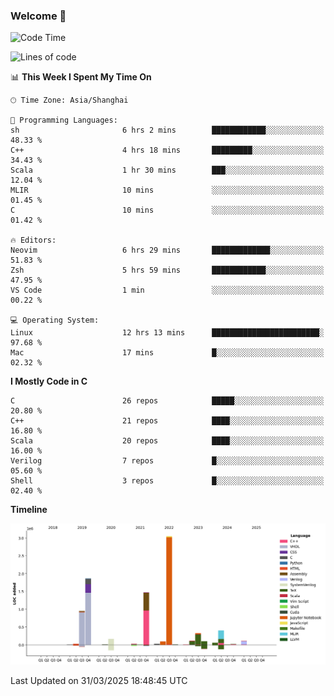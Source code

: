 ### Welcome 👋

<!--START_SECTION:waka-->
![Code Time](http://img.shields.io/badge/Code%20Time-1%2C887%20hrs%2033%20mins-blue)

![Lines of code](https://img.shields.io/badge/From%20Hello%20World%20I%27ve%20Written-8.9%20million%20lines%20of%20code-blue)

📊 **This Week I Spent My Time On** 

```text
🕑︎ Time Zone: Asia/Shanghai

💬 Programming Languages: 
sh                       6 hrs 2 mins        ████████████░░░░░░░░░░░░░   48.33 % 
C++                      4 hrs 18 mins       █████████░░░░░░░░░░░░░░░░   34.43 % 
Scala                    1 hr 30 mins        ███░░░░░░░░░░░░░░░░░░░░░░   12.04 % 
MLIR                     10 mins             ░░░░░░░░░░░░░░░░░░░░░░░░░   01.45 % 
C                        10 mins             ░░░░░░░░░░░░░░░░░░░░░░░░░   01.42 % 

🔥 Editors: 
Neovim                   6 hrs 29 mins       █████████████░░░░░░░░░░░░   51.83 % 
Zsh                      5 hrs 59 mins       ████████████░░░░░░░░░░░░░   47.95 % 
VS Code                  1 min               ░░░░░░░░░░░░░░░░░░░░░░░░░   00.22 % 

💻 Operating System: 
Linux                    12 hrs 13 mins      ████████████████████████░   97.68 % 
Mac                      17 mins             █░░░░░░░░░░░░░░░░░░░░░░░░   02.32 % 
```

**I Mostly Code in C** 

```text
C                        26 repos            █████░░░░░░░░░░░░░░░░░░░░   20.80 % 
C++                      21 repos            ████░░░░░░░░░░░░░░░░░░░░░   16.80 % 
Scala                    20 repos            ████░░░░░░░░░░░░░░░░░░░░░   16.00 % 
Verilog                  7 repos             █░░░░░░░░░░░░░░░░░░░░░░░░   05.60 % 
Shell                    3 repos             █░░░░░░░░░░░░░░░░░░░░░░░░   02.40 % 
```



**Timeline**

![Lines of Code chart](https://raw.githubusercontent.com/Bohan-hu/Bohan-hu/master/assets/bar_graph.png)


 Last Updated on 31/03/2025 18:48:45 UTC
<!--END_SECTION:waka-->



